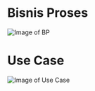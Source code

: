 # Bisnis Proses
![Image of BP](https://github.com/kiyahza27/E-Voting-KPU-Ilkom-UNJ-Final-Project-IMK-/blob/main/Use%20Case%20%26%20Bisnis%20Proses/Bisnis%20Proses.jpeg)

# Use Case
![Image of Use Case](https://github.com/kiyahza27/E-Voting-KPU-Ilkom-UNJ-Final-Project-IMK-/blob/main/Use%20Case%20%26%20Bisnis%20Proses/Use%20Case.jpeg)
